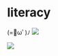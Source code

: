 # literacy

(=ﾟωﾟ)ﾉ
![](https://media.tenor.com/3_mXIoBPNhoAAAAm/party-parrot.webp)

![](https://media.tenor.com/nwViW29j5QoAAAAM/fomo-parrot.gif)
